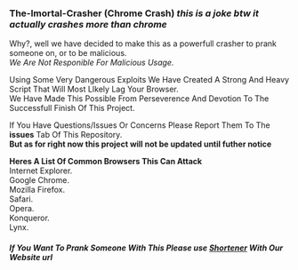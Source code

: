 ### The-Imortal-Crasher (Chrome Crash) _this is a joke btw it actually crashes more than chrome_
Why?, well we have decided to make this as a powerfull crasher to prank someone on, or to be malicious. <br>
_We Are Not Responible For Malicious Usage._

Using Some Very Dangerous Exploits We Have Created A Strong And Heavy Script That Will Most LIkely Lag Your Browser.<br>
We Have Made This Possible From Perseverence And Devotion To The Successfull Finish Of This Project.

If You Have Questions/Issues Or Concerns Please Report Them To The **issues** Tab Of This Repository. <br>
**But as for right now this project will not be updated until futher notice**

**Heres A List Of Common Browsers This Can Attack** <br>
Internet Explorer. <br>
Google Chrome. <br>
Mozilla Firefox. <br>
Safari. <br>
Opera. <br>
Konqueror. <br>
Lynx. <br>

##### If You Want To Prank Someone With This Please use [Shortener](https://bitly.com/) With Our Website url
